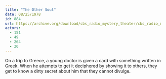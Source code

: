 ```yaml
---
title: "The Other Soul"
date: 08/25/1978
id: 884
url: https://archive.org/download/cbs_radio_mystery_theater/cbs_radio_mystery_theater-0851-0900.zip/cbs_radio_mystery_theater-0851-0900%2Fcbsrmt_0884_the_other_soul.mp3
actors:
  - 151
  - 49
  - 264
  - 20
---
```

On a trip to Greece, a young doctor is given a card with something written in Greek. When he attempts to get it deciphered by showing it to others, they get to know a dirty secret about him that they cannot divulge.